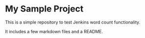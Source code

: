 # My Sample Project

This is a simple repository to test Jenkins word count functionality.

It includes a few markdown files and a README.
